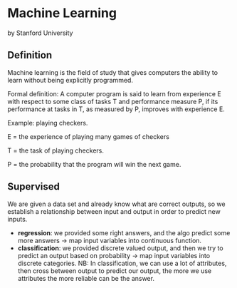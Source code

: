 Machine Learning
===============
by Stanford University

Definition
----------
Machine learning is the field of study that gives computers the ability to learn without being explicitly programmed.

Formal definition: A computer program is said to learn from experience E with respect to some class of tasks T and performance measure P, if its performance at tasks in T, as measured by P, improves with experience E.

Example: playing checkers.

E = the experience of playing many games of checkers

T = the task of playing checkers.

P = the probability that the program will win the next game.

Supervised
----------
We are given a data set and already know what are correct outputs, so we establish a relationship between input and output in order to predict new inputs.

* **regression**: we provided some right answers, and the algo predict some more answers -> map input variables into continuous function.
* **classification**: we provided discrete valued output, and then we try to predict an output based on probability -> map input variables into discrete categories.
NB: In classification, we can use a lot of attributes, then cross between output to predict our output, the more we use attributes the more reliable can be the answer.